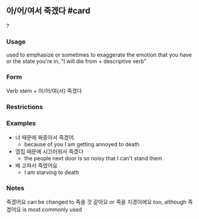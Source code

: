 ## 아/어/여서 죽겠다 #card
?
### Usage
used to emphasize or sometimes to exaggerate the emotion that you have or the state you're in, "I will die from + descriptive verb"
### Form
Verb stem + 아/어/여(서) 죽겠다
### Restrictions
### Examples
* 너 때문에 짜증아서 죽겠어.
	* because of you I am getting annoyed to death
* 엽집 때문에 시끄러워서 죽겠다
	* the people next door is so noisy that I can't stand them
* 배 고파서 죽엤어요
	* I am starving to death
### Notes
죽겠어요 can be changed to 죽을 것 같아요 or 죽을 지경이에요 too, although 죽겠어요 is most commonly used
<!--SR:!2024-12-09,7,250-->